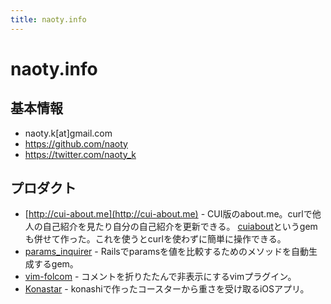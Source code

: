 ```yaml
---
title: naoty.info
---
```


# naoty.info

## 基本情報
- naoty.k[at]gmail.com
- https://github.com/naoty
- https://twitter.com/naoty_k

## プロダクト
- [http://cui-about.me](http://cui-about.me) - CUI版のabout.me。curlで他人の自己紹介を見たり自分の自己紹介を更新できる。 [cuiabout](https://rubygems.org/gems/cuiabout)というgemも併せて作った。これを使うとcurlを使わずに簡単に操作できる。
- [params_inquirer](https://rubygems.org/gems/params_inquirer) - Railsでparamsを値を比較するためのメソッドを自動生成するgem。
- [vim-folcom](https://github.com/naoty/vim-folcom) - コメントを折りたたんで非表示にするvimプラグイン。
- [Konastar](https://github.com/naoty/Konastar) - konashiで作ったコースターから重さを受け取るiOSアプリ。
